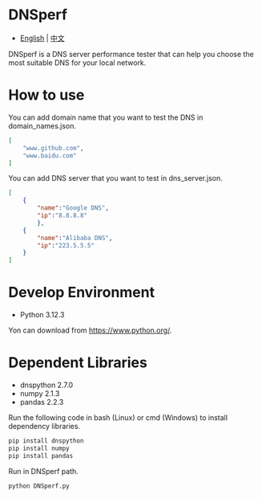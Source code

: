 # DNSperf
- [English](README.md) | [中文](README_ZH.md)  

DNSperf is a DNS server performance tester that can help you choose the most suitable DNS for your local network.
# How to use
You can add domain name that you want to test the DNS in domain_names.json.
```json
[
    "www.github.com",
    "www.baidu.com"
]
```
You can add DNS server that you want to test in dns_server.json.
```json
[
    {
        "name":"Google DNS",
        "ip":"8.8.8.8"
        },
    {
        "name":"Alibaba DNS",
        "ip":"223.5.5.5"
    }
]
```
# Develop Environment
- Python 3.12.3  

Yon can download from https://www.python.org/.
# Dependent Libraries
- dnspython 2.7.0
- numpy 2.1.3
- pandas 2.2.3  

Run the following code in bash (Linux) or cmd (Windows) to install dependency libraries.
```cmd
pip install dnspython
pip install numpy
pip install pandas
```
Run in DNSperf path.
```cmd
python DNSperf.py
```
